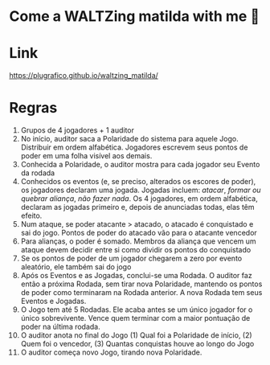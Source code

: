 # Come a WALTZing matilda with me 🎵

# Link
https://plugrafico.github.io/waltzing_matilda/

# Regras
1. Grupos de 4 jogadores + 1 auditor
2. No início, auditor saca a Polaridade do sistema para aquele Jogo. Distribuir em ordem alfabética. Jogadores escrevem seus pontos de poder em uma folha visível aos demais.
3. Conhecida a Polaridade, o auditor mostra para cada jogador seu Evento da rodada
4. Conhecidos os eventos (e, se preciso, alterados os escores de poder), os jogadores declaram uma jogada. Jogadas incluem: *atacar*, *formar ou quebrar aliança*, *não fazer nada*. Os 4 jogadores, em ordem alfabética, declaram as jogadas primeiro e, depois de anunciadas todas, elas têm efeito.
5. Num ataque, se poder atacante > atacado, o atacado é conquistado e sai do jogo. Pontos de poder do atacado vão para o atacante vencedor
6. Para alianças, o poder é somado. Membros da aliança que vencem um ataque devem decidir entre si como dividir os pontos do conquistado
7. Se os pontos de poder de um jogador chegarem a zero por evento aleatório, ele também sai do jogo
8. Após os Eventos e as Jogadas, conclui-se uma Rodada. O auditor faz então a próxima Rodada, sem tirar nova Polaridade, mantendo os pontos de poder como terminaram na Rodada anterior. A nova Rodada tem seus Eventos e Jogadas.
8. O Jogo tem até 5 Rodadas. Ele acaba antes se um único jogador for o único sobrevivente. Vence quem terminar com a maior pontuação de poder na última rodada.
9. O auditor anota no final do Jogo (1) Qual foi a Polaridade de início, (2) Quem foi o vencedor, (3) Quantas conquistas houve ao longo do Jogo
10. O auditor começa novo Jogo, tirando nova Polaridade.
